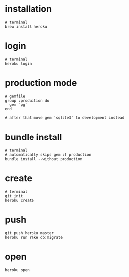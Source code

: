 # installation
```
# terminal
brew install heroku
```
# login
```
# terminal
heroku login
```
# production mode
```
# gemfile
group :production do
  gem 'pg'
end

# after that move gem 'sqlite3' to development instead 
```
# bundle install
```
# terminal
# automatically skips gem of production
bundle install --without production
```
# create
```
# terminal
git init
heroku create
```
# push 
```
git push heroku master
heroku run rake db:migrate
```
# open
```
heroku open
```
